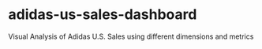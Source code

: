 # adidas-us-sales-dashboard
Visual Analysis of Adidas U.S. Sales using different dimensions and metrics 
